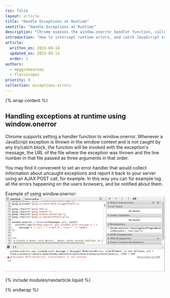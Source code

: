 ```yaml
---
rss: false
layout: article
title: "Handle Exceptions at Runtime"
seotitle: "Handle Exceptions at Runtime"
description: "Chrome exposes the window.onerror handler function, called whenever an error happens in the JavaScript code execution."
introduction: "How to intercept runtime errors, and catch JavaScript errors and exceptions."
article:
  written_on: 2015-04-14
  updated_on: 2015-05-13
  order: 2
authors:
  - megginkearney
  - flaviocopes
priority: 0
collection: exceptions-errors
---
```

{% wrap content %}

## Handling exceptions at runtime using window.onerror

Chrome supports setting a handler function to window.onerror. Whenever a JavaScript exception is thrown in the window context and is not caught by any try/catch block, the function will be invoked with the exception's message, the URL of the file where the exception was thrown and the line number in that file passed as three arguments in that order.

You may find it convenient to set an error handler that would collect information about uncaught exceptions and report it back to your server using an AJAX POST call, for example. In this way you can for example log all the errors happening on the users browsers, and be notified about them.

Example of using window.onerror:
![Example of window.onerror handler](images/runtime-exceptions-window-onerror.jpg)

{% include modules/nextarticle.liquid %}

{% endwrap %}
